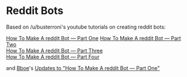 # Reddit Bots

Based on /u/busterroni's youtube tutorials on creating reddit bots:  

[How To Make A reddit Bot — Part One](https://www.youtube.com/watch?v=krTUf7BpTc0) 
[How To Make A reddit Bot — Part Two](https://www.youtube.com/watch?v=A6rTvlgLUWk)  
[How To Make A reddit Bot — Part Three](https://www.youtube.com/watch?v=Wo2udG3e1qM)  
[How To Make A reddit Bot — Part Four](https://www.youtube.com/watch?v=DyXXMazX4gU)  

and [Bboe](https://github.com/bboe)'s [Updates to "How To Make A reddit Bot — Part One"](https://www.youtube.com/watch?v=Y9WPegp4-OQ)  

